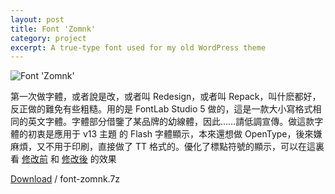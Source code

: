 ```yaml
---
layout: post
title: Font 'Zomnk'
category: project
excerpt: A true-type font used for my old WordPress theme
---
```


<p><img src="http://static.sparanoid.com/font-zomnk_large.png" alt="Font 'Zomnk'" /></p>

<section>
<p>第一次做字體，或者說是改，或者叫 Redesign，或者叫 Repack，叫什麽都好，反正做的難免有些粗糙。用的是 FontLab Studio 5 做的，這是一款大小寫格式相同的英文字體。字體部分借鑒了某品牌的幼線體，因此……請低調宣傳。做這款字體的初衷是應用于 v13 主題 的 Flash 字體顯示，本來還想做 OpenType，後來嫌麻煩，又不用于印刷，直接做了 TT 格式的。優化了標點符號的顯示，可以在這裏看 <a href="http://static.sparanoid.com/font-zomnk-screenshot-02.png">修改前</a> 和 <a href="http://static.sparanoid.com/font-zomnk-screenshot-03.png">修改後</a> 的效果</p>
</section>

<p class="download"><a href="http://static.sparanoid.com/download/font-zomnk.7z">Download</a> / font-zomnk.7z</p>
